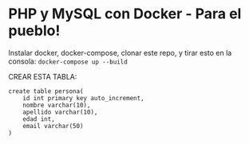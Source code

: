 # PHP y MySQL con Docker - Para el pueblo!

Instalar docker, docker-compose, clonar este repo, y tirar esto en la consola:
`docker-compose up --build`


CREAR ESTA TABLA:
```
create table persona(
    id int primary key auto_increment,
    nombre varchar(10),
    apellido varchar(10),
    edad int,
    email varchar(50)
)
```